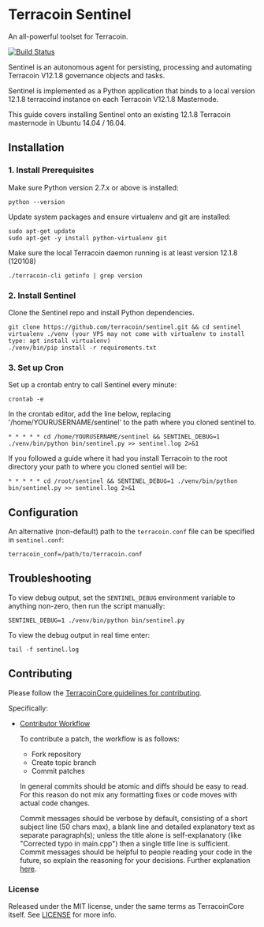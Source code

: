 # Terracoin Sentinel

An all-powerful toolset for Terracoin.

[![Build Status](https://travis-ci.org/terracoin/sentinel.svg?branch=master)](https://travis-ci.org/terracoin/sentinel)

Sentinel is an autonomous agent for persisting, processing and automating Terracoin V12.1.8 governance objects and tasks.

Sentinel is implemented as a Python application that binds to a local version 12.1.8 terracoind instance on each Terracoin V12.1.8 Masternode.

This guide covers installing Sentinel onto an existing 12.1.8 Terracoin masternode in Ubuntu 14.04 / 16.04.

## Installation

### 1. Install Prerequisites

Make sure Python version 2.7.x or above is installed:

    python --version

Update system packages and ensure virtualenv and git are installed:

    sudo apt-get update
    sudo apt-get -y install python-virtualenv git

Make sure the local Terracoin daemon running is at least version 12.1.8 (120108)

    ./terracoin-cli getinfo | grep version

### 2. Install Sentinel

Clone the Sentinel repo and install Python dependencies.

    git clone https://github.com/terracoin/sentinel.git && cd sentinel
    virtualenv ./venv (your VPS may not come with virtualenv to install type: apt install virtualenv)
    ./venv/bin/pip install -r requirements.txt

### 3. Set up Cron

Set up a crontab entry to call Sentinel every minute:

    crontab -e

In the crontab editor, add the line below, replacing '/home/YOURUSERNAME/sentinel' to the path where you cloned sentinel to.

    * * * * * cd /home/YOURUSERNAME/sentinel && SENTINEL_DEBUG=1 ./venv/bin/python bin/sentinel.py >> sentinel.log 2>&1
    
If you followed a guide where it had you install Terracoin to the root directory your path to where you cloned sentiel will be:

    * * * * * cd /root/sentinel && SENTINEL_DEBUG=1 ./venv/bin/python bin/sentinel.py >> sentinel.log 2>&1

## Configuration

An alternative (non-default) path to the `terracoin.conf` file can be specified in `sentinel.conf`:

    terracoin_conf=/path/to/terracoin.conf

## Troubleshooting

To view debug output, set the `SENTINEL_DEBUG` environment variable to anything non-zero, then run the script manually:

    SENTINEL_DEBUG=1 ./venv/bin/python bin/sentinel.py

To view the debug output in real time enter:

    tail -f sentinel.log
   
## Contributing

Please follow the [TerracoinCore guidelines for contributing](https://github.com/terracoin/terracoin/blob/v0.12.1.x/CONTRIBUTING.md).

Specifically:

* [Contributor Workflow](https://github.com/terracoin/terracoin/blob/v0.12.1.x/CONTRIBUTING.md#contributor-workflow)

    To contribute a patch, the workflow is as follows:

    * Fork repository
    * Create topic branch
    * Commit patches

    In general commits should be atomic and diffs should be easy to read. For this reason do not mix any formatting fixes or code moves with actual code changes.

    Commit messages should be verbose by default, consisting of a short subject line (50 chars max), a blank line and detailed explanatory text as separate paragraph(s); unless the title alone is self-explanatory (like "Corrected typo in main.cpp") then a single title line is sufficient. Commit messages should be helpful to people reading your code in the future, so explain the reasoning for your decisions. Further explanation [here](http://chris.beams.io/posts/git-commit/).

### License

Released under the MIT license, under the same terms as TerracoinCore itself. See [LICENSE](LICENSE) for more info.
